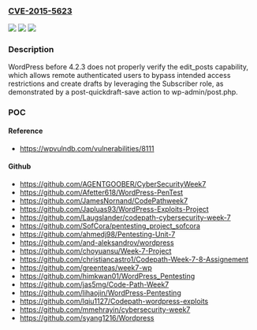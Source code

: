 ### [CVE-2015-5623](https://cve.mitre.org/cgi-bin/cvename.cgi?name=CVE-2015-5623)
![](https://img.shields.io/static/v1?label=Product&message=n%2Fa&color=blue)
![](https://img.shields.io/static/v1?label=Version&message=n%2Fa&color=blue)
![](https://img.shields.io/static/v1?label=Vulnerability&message=n%2Fa&color=brighgreen)

### Description

WordPress before 4.2.3 does not properly verify the edit_posts capability, which allows remote authenticated users to bypass intended access restrictions and create drafts by leveraging the Subscriber role, as demonstrated by a post-quickdraft-save action to wp-admin/post.php.

### POC

#### Reference
- https://wpvulndb.com/vulnerabilities/8111

#### Github
- https://github.com/AGENTGOOBER/CyberSecurityWeek7
- https://github.com/Afetter618/WordPress-PenTest
- https://github.com/JamesNornand/CodePathweek7
- https://github.com/Japluas93/WordPress-Exploits-Project
- https://github.com/Laugslander/codepath-cybersecurity-week-7
- https://github.com/SofCora/pentesting_project_sofcora
- https://github.com/ahmedj98/Pentesting-Unit-7
- https://github.com/and-aleksandrov/wordpress
- https://github.com/choyuansu/Week-7-Project
- https://github.com/christiancastro1/Codepath-Week-7-8-Assignement
- https://github.com/greenteas/week7-wp
- https://github.com/himkwan01/WordPress_Pentesting
- https://github.com/jas5mg/Code-Path-Week7
- https://github.com/lihaojin/WordPress-Pentesting
- https://github.com/lqiu1127/Codepath-wordpress-exploits
- https://github.com/mmehrayin/cybersecurity-week7
- https://github.com/syang1216/Wordpress

